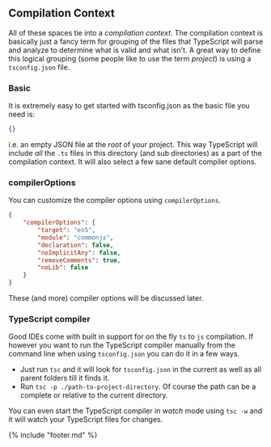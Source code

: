 ## Compilation Context
All of these spaces tie into a *compilation context*. The compilation context is basically just a fancy term for grouping of the files that TypeScript will parse and analyze to determine what is valid and what isn't. A great way to define this logical grouping (some people like to use the term *project*) is using a `tsconfig.json` file.


### Basic 
It is extremely easy to get started with tsconfig.json as the basic file you need is: 
```json
{}
```
i.e. an empty JSON file at the *root* of your project. This way TypeScript will include *all* the `.ts` files in this directory (and sub directories) as a part of the compilation context. It will also select a few sane default compiler options.

### compilerOptions
You can customize the compiler options using `compilerOptions`. 

```json
{
    "compilerOptions": {
        "target": "es5",
        "module": "commonjs",
        "declaration": false,
        "noImplicitAny": false,
        "removeComments": true,
        "noLib": false
    }
}
```

These (and more) compiler options will be discussed later.

### TypeScript compiler
Good IDEs come with built in support for on the fly `ts` to `js` compilation. If however you want to run the TypeScript compiler manually from the command line when using `tsconfig.json` you can do it in a few ways.
* Just run `tsc` and it will look for `tsconfig.json` in the current as well as all parent folders till it finds it.
* Run `tsc -p ./path-to-project-directory`. Of course the path can be a complete or relative to the current directory.

You can even start the TypeScript compiler in *watch* mode using `tsc -w` and it will watch your TypeScript files for changes.

{% include "footer.md" %}
